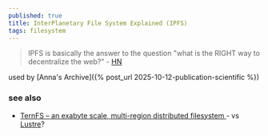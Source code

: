 ```yaml
---
published: true
title: InterPlanetary File System Explained (IPFS)
tags: filesystem
---
```

> IPFS is basically the answer to the question "what is the RIGHT way to decentralize the web?" - [HN](https://news.ycombinator.com/item?id=28898962)

used by [Anna's Archive]({% post_url 2025-10-12-publication-scientific %})

### see also
- [	TernFS – an exabyte scale, multi-region distributed filesystem ](https://news.ycombinator.com/item?id=45646691) - vs [Lustre](https://www.lustre.org/)?
